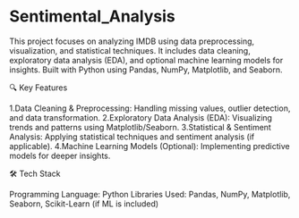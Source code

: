 # Sentimental_Analysis
This project focuses on analyzing IMDB using data preprocessing, visualization, and statistical techniques. It includes data cleaning, exploratory data analysis (EDA), and optional machine learning models for insights. Built with Python using Pandas, NumPy, Matplotlib, and Seaborn. 

🔍 Key Features

1.Data Cleaning & Preprocessing: Handling missing values, outlier detection, and data transformation.
2.Exploratory Data Analysis (EDA): Visualizing trends and patterns using Matplotlib/Seaborn.
3.Statistical & Sentiment Analysis: Applying statistical techniques and sentiment analysis (if applicable).
4.Machine Learning Models (Optional): Implementing predictive models for deeper insights.

🛠 Tech Stack

Programming Language: Python
Libraries Used: Pandas, NumPy, Matplotlib, Seaborn, Scikit-Learn (if ML is included)
